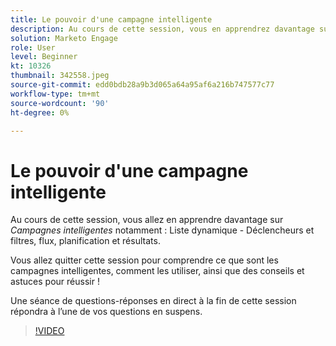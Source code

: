```yaml
---
title: Le pouvoir d'une campagne intelligente
description: Au cours de cette session, vous en apprendrez davantage sur les campagnes intelligentes, notamment la liste dynamique - Déclencheurs et filtres, Flux, Planification et Résultats.
solution: Marketo Engage
role: User
level: Beginner
kt: 10326
thumbnail: 342558.jpeg
source-git-commit: edd0bdb28a9b3d065a64a95af6a216b747577c77
workflow-type: tm+mt
source-wordcount: '90'
ht-degree: 0%

---
```


# Le pouvoir d&#39;une campagne intelligente

Au cours de cette session, vous allez en apprendre davantage sur *Campagnes intelligentes* notamment : Liste dynamique - Déclencheurs et filtres, flux, planification et résultats.

Vous allez quitter cette session pour comprendre ce que sont les campagnes intelligentes, comment les utiliser, ainsi que des conseils et astuces pour réussir !

Une séance de questions-réponses en direct à la fin de cette session répondra à l’une de vos questions en suspens.

>[!VIDEO](https://video.tv.adobe.com/v/342558/?quality=12&learn=on)
